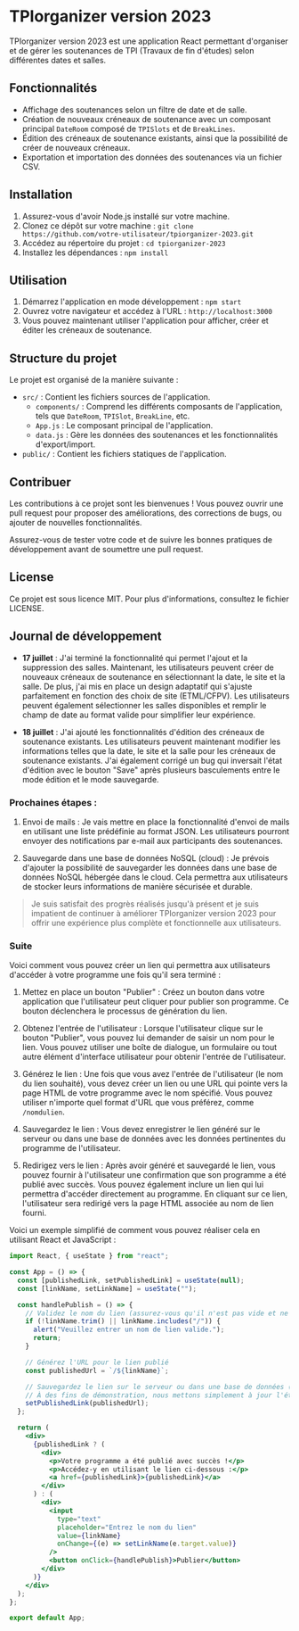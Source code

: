 # TPIorganizer version 2023

TPIorganizer version 2023 est une application React permettant d'organiser et de gérer les soutenances de TPI (Travaux de fin d'études) selon différentes dates et salles.

## Fonctionnalités

- Affichage des soutenances selon un filtre de date et de salle.
- Création de nouveaux créneaux de soutenance avec un composant principal `DateRoom` composé de `TPISlots` et de `BreakLines`.
- Édition des créneaux de soutenance existants, ainsi que la possibilité de créer de nouveaux créneaux.
- Exportation et importation des données des soutenances via un fichier CSV.

## Installation

1. Assurez-vous d'avoir Node.js installé sur votre machine.
2. Clonez ce dépôt sur votre machine : `git clone https://github.com/votre-utilisateur/tpiorganizer-2023.git`
3. Accédez au répertoire du projet : `cd tpiorganizer-2023`
4. Installez les dépendances : `npm install`

## Utilisation

1. Démarrez l'application en mode développement : `npm start`
2. Ouvrez votre navigateur et accédez à l'URL : `http://localhost:3000`
3. Vous pouvez maintenant utiliser l'application pour afficher, créer et éditer les créneaux de soutenance.

## Structure du projet

Le projet est organisé de la manière suivante :

- `src/` : Contient les fichiers sources de l'application.
  - `components/` : Comprend les différents composants de l'application, tels que `DateRoom`, `TPISlot`, `BreakLine`, etc.
  - `App.js` : Le composant principal de l'application.
  - `data.js` : Gère les données des soutenances et les fonctionnalités d'export/import.
- `public/` : Contient les fichiers statiques de l'application.

## Contribuer

Les contributions à ce projet sont les bienvenues ! Vous pouvez ouvrir une pull request pour proposer des améliorations, des corrections de bugs, ou ajouter de nouvelles fonctionnalités.

Assurez-vous de tester votre code et de suivre les bonnes pratiques de développement avant de soumettre une pull request.

## License

Ce projet est sous licence MIT. Pour plus d'informations, consultez le fichier LICENSE.

## Journal de développement

- **17 juillet** : J'ai terminé la fonctionnalité qui permet l'ajout et la suppression des salles. Maintenant, les utilisateurs peuvent créer de nouveaux créneaux de soutenance en sélectionnant la date, le site et la salle. De plus, j'ai mis en place un design adaptatif qui s'ajuste parfaitement en fonction des choix de site (ETML/CFPV). Les utilisateurs peuvent également sélectionner les salles disponibles et remplir le champ de date au format valide pour simplifier leur expérience.

- **18 juillet** : J'ai ajouté les fonctionnalités d'édition des créneaux de soutenance existants. Les utilisateurs peuvent maintenant modifier les informations telles que la date, le site et la salle pour les créneaux de soutenance existants. J'ai également corrigé un bug qui inversait l'état d'édition avec le bouton "Save" après plusieurs basculements entre le mode édition et le mode sauvegarde.

### Prochaines étapes :

1. Envoi de mails : Je vais mettre en place la fonctionnalité d'envoi de mails en utilisant une liste prédéfinie au format JSON. Les utilisateurs pourront envoyer des notifications par e-mail aux participants des soutenances.

2. Sauvegarde dans une base de données NoSQL (cloud) : Je prévois d'ajouter la possibilité de sauvegarder les données dans une base de données NoSQL hébergée dans le cloud. Cela permettra aux utilisateurs de stocker leurs informations de manière sécurisée et durable.

> Je suis satisfait des progrès réalisés jusqu'à présent et je suis impatient de continuer à améliorer TPIorganizer version 2023 pour offrir une expérience plus complète et fonctionnelle aux utilisateurs.


### Suite 
Voici comment vous pouvez créer un lien qui permettra aux utilisateurs d'accéder à votre programme une fois qu'il sera terminé :

1. Mettez en place un bouton "Publier" : Créez un bouton dans votre application que l'utilisateur peut cliquer pour publier son programme. Ce bouton déclenchera le processus de génération du lien.

2. Obtenez l'entrée de l'utilisateur : Lorsque l'utilisateur clique sur le bouton "Publier", vous pouvez lui demander de saisir un nom pour le lien. Vous pouvez utiliser une boîte de dialogue, un formulaire ou tout autre élément d'interface utilisateur pour obtenir l'entrée de l'utilisateur.

3. Générez le lien : Une fois que vous avez l'entrée de l'utilisateur (le nom du lien souhaité), vous devez créer un lien ou une URL qui pointe vers la page HTML de votre programme avec le nom spécifié. Vous pouvez utiliser n'importe quel format d'URL que vous préférez, comme `/nomdulien`.

4. Sauvegardez le lien : Vous devez enregistrer le lien généré sur le serveur ou dans une base de données avec les données pertinentes du programme de l'utilisateur.

5. Redirigez vers le lien : Après avoir généré et sauvegardé le lien, vous pouvez fournir à l'utilisateur une confirmation que son programme a été publié avec succès. Vous pouvez également inclure un lien qui lui permettra d'accéder directement au programme. En cliquant sur ce lien, l'utilisateur sera redirigé vers la page HTML associée au nom de lien fourni.

Voici un exemple simplifié de comment vous pouvez réaliser cela en utilisant React et JavaScript :

```jsx
import React, { useState } from "react";

const App = () => {
  const [publishedLink, setPublishedLink] = useState(null);
  const [linkName, setLinkName] = useState("");

  const handlePublish = () => {
    // Validez le nom du lien (assurez-vous qu'il n'est pas vide et ne contient pas de caractères invalides)
    if (!linkName.trim() || linkName.includes("/")) {
      alert("Veuillez entrer un nom de lien valide.");
      return;
    }

    // Générez l'URL pour le lien publié
    const publishedUrl = `/${linkName}`;

    // Sauvegardez le lien sur le serveur ou dans une base de données (vous pouvez mettre en œuvre cette partie en fonction de votre configuration de serveur)
    // À des fins de démonstration, nous mettons simplement à jour l'état ici.
    setPublishedLink(publishedUrl);
  };

  return (
    <div>
      {publishedLink ? (
        <div>
          <p>Votre programme a été publié avec succès !</p>
          <p>Accédez-y en utilisant le lien ci-dessous :</p>
          <a href={publishedLink}>{publishedLink}</a>
        </div>
      ) : (
        <div>
          <input
            type="text"
            placeholder="Entrez le nom du lien"
            value={linkName}
            onChange={(e) => setLinkName(e.target.value)}
          />
          <button onClick={handlePublish}>Publier</button>
        </div>
      )}
    </div>
  );
};

export default App;
```
